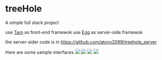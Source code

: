 # treeHole

A simple full stack project

use [Taro](https://taro.aotu.io/) as front-end framewok
use [Egg](https://eggjs.org/) as server-side framewok

the server-sider code is in https://github.com/atony2099/treehole_server

Here are some sample interfaces
![](http://ww1.sinaimg.cn/mw690/006dizvAly1fzlox3866fj30a70imabf.jpg)
![](http://ww1.sinaimg.cn/mw690/006dizvAly1fzlox386cjj30ak0imt9b.jpg)
![](http://ww1.sinaimg.cn/mw690/006dizvAly1fzlox38bqsj30ai0ikaaw.jpg)
![](http://ww1.sinaimg.cn/mw690/006dizvAly1fzlozr7ny2j30af0ikdgc.jpg)
